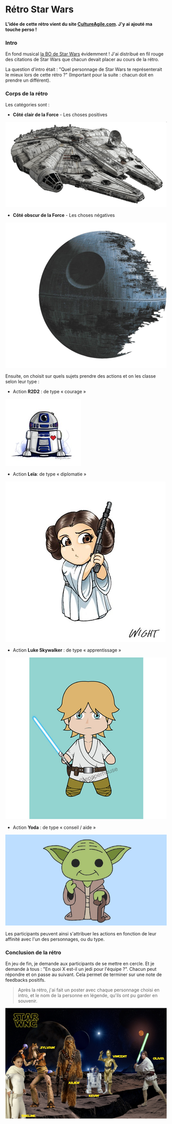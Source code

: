 ﻿# Rétro Star Wars

#### L'idée de cette rétro vient du site [CultureAgile.com](http://www.culture-agile.com/la-retrospective-agile-star-wars/). J'y ai ajouté ma touche perso !

### Intro

En fond musical [la BO de Star Wars](https://www.youtube.com/watch?v=_D0ZQPqeJkk) évidemment !
J'ai distribué en fil rouge des citations de Star Wars que chacun devait placer au cours de la rétro.

La question d'intro était : "Quel personnage de Star Wars te représenterait le mieux lors de cette rétro ?" (Important pour la suite : chacun doit en prendre un différent). 


### Corps de la rétro
Les catégories sont :
- **Côté clair de la Force** - Les choses positives

![Côté clair](pics/RSW/falcon.gif)

- **Côté obscur de la Force** - Les choses négatives

![Côté obscur](pics/RSW/etoileNoire.png)

Ensuite, on choisit sur quels sujets prendre des actions et on les classe selon leur type : 

-  Action **R2D2** : de type « courage »

![R2D2](pics/RSW/r2d2.jpg)

-  Action **Leïa**: de type « diplomatie »

![Leïa](pics/RSW/leia.jpg)

-  Action **Luke Skywalker** : de type « apprentissage »

![Luke](pics/RSW/luke.jpg)

-  Action **Yoda** : de type « conseil / aide »

![Yoda](pics/RSW/yoda.jpg)

Les participants peuvent ainsi s'attribuer les actions en fonction de leur affinité avec l'un des personnages, ou du type.

### Conclusion de la rétro
En jeu de fin, je demande aux participants de se mettre en cercle. Et je demande à tous : "En quoi X est-il un jedi pour l'équipe ?". Chacun peut répondre et on passe au suivant. Cela permet de terminer sur une note de feedbacks positifs.
>Après la rétro, j'ai fait un poster avec chaque personnage choisi en intro, et le nom de la personne en légende, qu'ils ont pu garder en souvenir.

![Moontage Star Wars](pics/RSW/montageSW.jpg)




